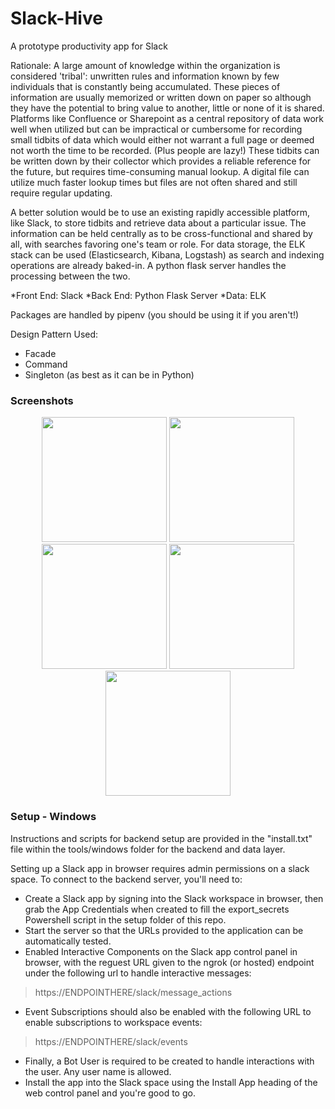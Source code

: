 # Slack-Hive
A prototype productivity app for Slack

Rationale: A large amount of knowledge within the organization is considered 'tribal': unwritten rules and information known by few individuals that is constantly being accumulated. These pieces of information are usually memorized or written down on paper so although they have the potential to bring value to another, little or none of it is shared. Platforms like Confluence or Sharepoint as a central repository of data work well when utilized but can be impractical or cumbersome for recording small tidbits of data which would either not warrant a full page or deemed not worth the time to be recorded. (Plus people are lazy!) These tidbits can be written down by their collector which provides a reliable reference for the future, but requires time-consuming manual lookup. A digital file can utilize much faster lookup times but files are not often shared and still require regular updating.

A better solution would be to use an existing rapidly accessible platform, like Slack, to store tidbits and retrieve data about a particular issue. The information can be held centrally as to be cross-functional and shared by all, with searches favoring one's team or role. For data storage, the ELK stack can be used (Elasticsearch, Kibana, Logstash) as search and indexing operations are already baked-in. A python flask server handles the processing between the two.

*Front End: Slack
*Back End: Python Flask Server 
*Data: ELK 

Packages are handled by pipenv (you should be using it if you aren't!)

Design Pattern Used:
* Facade
* Command
* Singleton (as best as it can be in Python)

### Screenshots
<p align="center">
 <img src="https://user-images.githubusercontent.com/8539492/37557057-3ad23dea-29d5-11e8-9a31-28dd64d1bf0b.PNG" width="200"/>
 <img src="https://user-images.githubusercontent.com/8539492/37557058-3ae2ac8e-29d5-11e8-8dbb-509c2eda2893.PNG" width="200"/>
 <img src="https://user-images.githubusercontent.com/8539492/37557059-3af1d268-29d5-11e8-9bd0-82f1b60d3958.PNG" width="200"/>
 <img src="https://user-images.githubusercontent.com/8539492/37557060-3b01731c-29d5-11e8-8be3-718963e12265.PNG" width="200"/>
 <img src="https://user-images.githubusercontent.com/8539492/37557061-3b1182f2-29d5-11e8-9fdd-2e76e2d2f8c9.PNG" width="200"/>
</p>

### Setup - Windows
Instructions and scripts for backend setup are provided in the "install.txt" file within the tools/windows folder for the backend and data layer.  

Setting up a Slack app in browser requires admin permissions on a slack space. To connect to the backend server, you'll need to:
* Create a Slack app by signing into the Slack workspace in browser, then grab the App Credentials when created to fill the export_secrets Powershell script in the setup folder of this repo. 
* Start the server so that the URLs provided to the application can be automatically tested. 
* Enabled Interactive Components on the Slack app control panel in browser, with the reguest URL given to the ngrok  (or hosted) endpoint under the following url to handle interactive messages:

>https://ENDPOINTHERE/slack/message_actions

* Event Subscriptions should also be enabled with the following URL to enable subscriptions to workspace events:

>https://ENDPOINTHERE/slack/events

* Finally, a Bot User is required to be created to handle interactions with the user. Any user name is allowed. 
* Install the app into the Slack space using the Install App heading of the web control panel and you're good to go.
